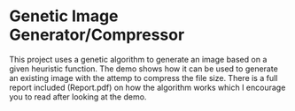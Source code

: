 # Genetic Image Generator/Compressor

This project uses a genetic algorithm to generate an image based on a given heuristic function. The demo shows how it can be used to generate an existing image with the attemp to compress the file size. There is a full report included (Report.pdf) on how the algorithm works which I encourage you to read after looking at the demo.
